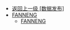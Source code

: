 - [返回上一级 [数据发布]](zh-CN/EdgeLinkStudio/工程管理/工程配置/数据发布/)
- [FANNENG](zh-CN/EdgeLinkStudio/工程管理/工程配置/数据发布/FANNENG/)
  - [FANNENG](zh-CN/EdgeLinkStudio/工程管理/工程配置/数据发布/FANNENG/FANNENG.md)
